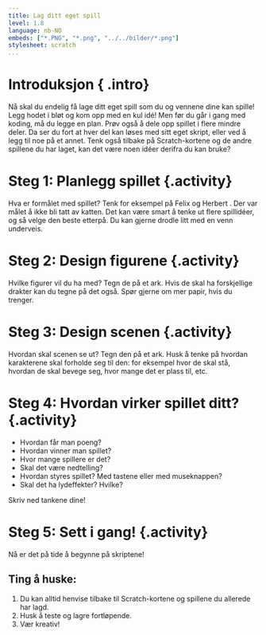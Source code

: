 ```yaml
---
title: Lag ditt eget spill
level: 1.8
language: nb-NO
embeds: ["*.PNG", "*.png", "../../bilder/*.png"]
stylesheet: scratch
...
```


# Introduksjon { .intro}

Nå skal du endelig få lage ditt eget spill som du og vennene dine kan spille! 
Legg hodet i bløt og kom opp med en kul idé! 
Men før du går i gang med koding, må du legge en plan. Prøv også å dele opp spillet i flere mindre
deler. Da ser du fort at hver del kan løses med sitt eget skript, eller ved å legg til noe på et
annet. Tenk også tilbake på Scratch-kortene og de andre spillene du har laget, 
kan det være noen idéer derifra du kan bruke?

# Steg 1: Planlegg spillet {.activity}

Hva er formålet med spillet? Tenk for eksempel på Felix og Herbert . Der var målet å ikke bli tatt av
katten. Det kan være smart å tenke ut flere spillidéer, og så velge den beste etterpå. Du kan gjerne
drodle litt med en venn underveis.

# Steg 2: Design figurene {.activity}

Hvilke figurer vil du ha med? Tegn de på et ark. Hvis de skal ha forskjellige drakter kan du
tegne på det også. Spør gjerne om mer papir, hvis du trenger. 

# Steg 3: Design scenen {.activity}

Hvordan skal scenen se ut? Tegn den på et ark. Husk å tenke på hvordan karakterene skal
forholde seg til den: for eksempel hvor de skal stå, hvordan de skal bevege seg, hvor mange det er
plass til, etc.


# Steg 4: Hvordan virker spillet ditt? {.activity}

* Hvordan får man poeng?
* Hvordan vinner man spillet?
* Hvor mange spillere er det?
* Skal det være nedtelling?
* Hvordan styres spillet? Med tastene eller med museknappen?
* Skal det ha lydeffekter? Hvilke?

Skriv ned tankene dine!


# Steg 5: Sett i gang! {.activity}

Nå er det på tide å begynne på skriptene!

## Ting å huske:

1. Du kan alltid henvise tilbake til Scratch-kortene og spillene du allerede har lagd.
2. Husk å teste og lagre fortløpende. 
3. Vær kreativ!
